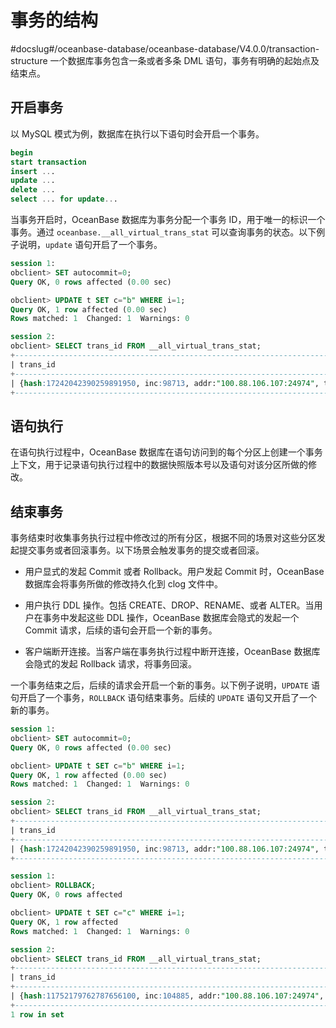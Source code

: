# 事务的结构
#docslug#/oceanbase-database/oceanbase-database/V4.0.0/transaction-structure
一个数据库事务包含一条或者多条 DML 语句，事务有明确的起始点及结束点。

## 开启事务

以 MySQL 模式为例，数据库在执行以下语句时会开启一个事务。

```sql
begin
start transaction
insert ...
update ...
delete ...
select ... for update...
```

当事务开启时，OceanBase 数据库为事务分配一个事务 ID，用于唯一的标识一个事务。通过 `oceanbase.__all_virtual_trans_stat` 可以查询事务的状态。以下例子说明，`update` 语句开启了一个事务。

```sql
session 1:
obclient> SET autocommit=0;
Query OK, 0 rows affected (0.00 sec)

obclient> UPDATE t SET c="b" WHERE i=1;
Query OK, 1 row affected (0.00 sec)
Rows matched: 1  Changed: 1  Warnings: 0

session 2:
obclient> SELECT trans_id FROM __all_virtual_trans_stat;
+-----------------------------------------------------------------------------------------+
| trans_id                                                                                |
+-----------------------------------------------------------------------------------------+
| {hash:17242042390259891950, inc:98713, addr:"100.88.106.107:24974", t:1632636623536459} |
+-----------------------------------------------------------------------------------------+
```

## 语句执行

在语句执行过程中，OceanBase 数据库在语句访问到的每个分区上创建一个事务上下文，用于记录语句执行过程中的数据快照版本号以及语句对该分区所做的修改。

## 结束事务

事务结束时收集事务执行过程中修改过的所有分区，根据不同的场景对这些分区发起提交事务或者回滚事务。以下场景会触发事务的提交或者回滚。

* 用户显式的发起 Commit 或者 Rollback。用户发起 Commit 时，OceanBase 数据库会将事务所做的修改持久化到 clog 文件中。

* 用户执行 DDL 操作。包括 CREATE、DROP、RENAME、或者 ALTER。当用户在事务中发起这些 DDL 操作，OceanBase 数据库会隐式的发起一个 Commit 请求，后续的语句会开启一个新的事务。

* 客户端断开连接。当客户端在事务执行过程中断开连接，OceanBase 数据库会隐式的发起 Rollback 请求，将事务回滚。

一个事务结束之后，后续的请求会开启一个新的事务。以下例子说明，`UPDATE` 语句开启了一个事务，`ROLLBACK` 语句结束事务。后续的 `UPDATE` 语句又开启了一个新的事务。

```sql
session 1:
obclient> SET autocommit=0;
Query OK, 0 rows affected (0.00 sec)

obclient> UPDATE t SET c="b" WHERE i=1;
Query OK, 1 row affected (0.00 sec)
Rows matched: 1  Changed: 1  Warnings: 0

session 2:
obclient> SELECT trans_id FROM __all_virtual_trans_stat;
+-----------------------------------------------------------------------------------------+
| trans_id                                                                                |
+-----------------------------------------------------------------------------------------+
| {hash:17242042390259891950, inc:98713, addr:"100.88.106.107:24974", t:1632636623536459} |
+-----------------------------------------------------------------------------------------+

session 1:
obclient> ROLLBACK;
Query OK, 0 rows affected

obclient> UPDATE t SET c="c" WHERE i=1;
Query OK, 1 row affected
Rows matched: 1  Changed: 1  Warnings: 0

session 2:
obclient> SELECT trans_id FROM __all_virtual_trans_stat;
+------------------------------------------------------------------------------------------+
| trans_id                                                                                 |
+------------------------------------------------------------------------------------------+
| {hash:11752179762787656100, inc:104885, addr:"100.88.106.107:24974", t:1632636737417119} |
+------------------------------------------------------------------------------------------+
1 row in set
```
